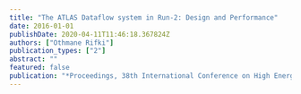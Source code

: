 ```yaml
---
title: "The ATLAS Dataflow system in Run-2: Design and Performance"
date: 2016-01-01
publishDate: 2020-04-11T11:46:18.367824Z
authors: ["Othmane Rifki"]
publication_types: ["2"]
abstract: ""
featured: false
publication: "*Proceedings, 38th International Conference on High Energy Physics (ICHEP 2016): Chicago, IL, USA, August 3-10, 2016*"
---
```


